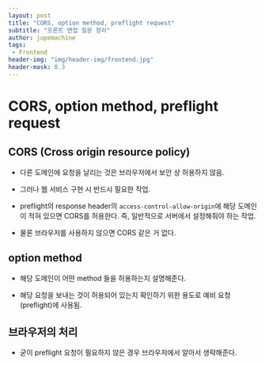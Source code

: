 ```yaml
---
layout: post
title: "CORS, option method, preflight request"
subtitle: "프론트 면접 질문 정리"
author: jopemachine
tags: 
 - Frontend
header-img: "img/header-img/frontend.jpg"
header-mask: 0.3
---
```


# CORS, option method, preflight request

## CORS (Cross origin resource policy)

- 다른 도메인에 요청을 날리는 것은 브라우저에서 보안 상 허용하지 않음.

- 그러나 웹 서비스 구현 시 반드시 필요한 작업.

- preflight의 response header의 `access-control-allow-origin`에 해당 도메인이 적혀 있으면 CORS를 허용한다. 즉, 일반적으로 서버에서 설정해줘야 하는 작업.

- 물론 브라우저를 사용하지 않으면 CORS 같은 거 없다.

## option method

- 해당 도메인이 어떤 method 들을 허용하는지 설명해준다.

- 해당 요청을 보내는 것이 허용되어 있는지 확인하기 위한 용도로 예비 요청 (preflight)에 사용됨.

## 브라우저의 처리

- 굳이 preflight 요청이 필요하지 않은 경우 브라우저에서 알아서 생략해준다.